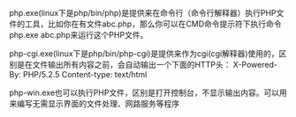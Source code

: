 php.exe(linux下是php/bin/php)是提供来在命令行（命令行解释器）执行PHP文件的工具，比如你在有文件abc.php，那么你可以在CMD命令提示符下执行命令php.exe abc.php来运行这个PHP文件。

php-cgi.exe(linux下是php/bin/php-cgi)是提供来作为cgi(cgi解释器)使用的，区别是在文件输出所有内容之前，会自动输出一个下面的HTTP头：
X-Powered-By: PHP/5.2.5
Content-type: text/html

php-win.exe也可以执行PHP文件，区别是打开控制台，不显示输出内容。可以用来编写无需显示界面的文件处理、网路服务等程序

